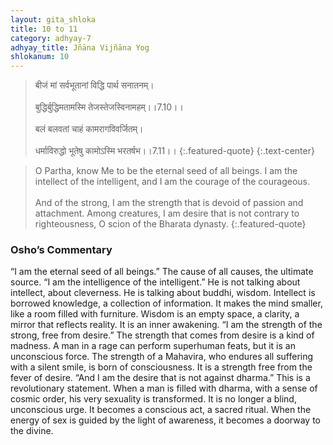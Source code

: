 ```yaml
---
layout: gita_shloka
title: 10 to 11
category: adhyay-7
adhyay_title: Jñāna Vijñāna Yog
shlokanum: 10
---
```


> बीजं मां सर्वभूतानां विद्धि पार्थ सनातनम्।<br><br>बुद्धिर्बुद्धिमतामस्मि तेजस्तेजस्विनामहम्।।7.10।।<br><br>बलं बलवतां चाहं कामरागविवर्जितम्।<br><br>धर्माविरुद्धो भूतेषु कामोऽस्मि भरतर्षभ।।7.11।।
{:.featured-quote} 
{:.text-center}

> O Partha, know Me to be the eternal seed of all beings. I am the intellect of the intelligent, and I am the courage of the courageous.<br><br>And of the strong, I am the strength that is devoid of passion and attachment. Among creatures, I am desire that is not contrary to righteousness, O scion of the Bharata dynasty.
{:.featured-quote}

### Osho’s Commentary
“I am the eternal seed of all beings.” The cause of all causes, the ultimate source.
“I am the intelligence of the intelligent.” He is not talking about intellect, about cleverness. He is talking about buddhi, wisdom. Intellect is borrowed knowledge, a collection of information. It makes the mind smaller, like a room filled with furniture. Wisdom is an empty space, a clarity, a mirror that reflects reality. It is an inner awakening.
“I am the strength of the strong, free from desire.” The strength that comes from desire is a kind of madness. A man in a rage can perform superhuman feats, but it is an unconscious force. The strength of a Mahavira, who endures all suffering with a silent smile, is born of consciousness. It is a strength free from the fever of desire.
“And I am the desire that is not against dharma.” This is a revolutionary statement. When a man is filled with dharma, with a sense of cosmic order, his very sexuality is transformed. It is no longer a blind, unconscious urge. It becomes a conscious act, a sacred ritual. When the energy of sex is guided by the light of awareness, it becomes a doorway to the divine.
